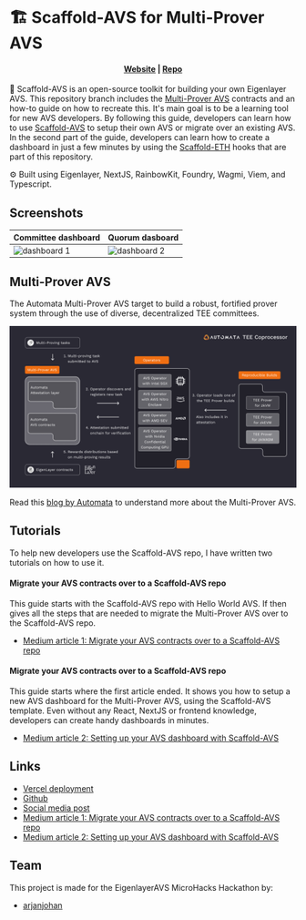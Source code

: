 # 🏗 Scaffold-AVS for Multi-Prover AVS

<h4 align="center">
  <a href="https://scaffold-multi-prover-avs.vercel.app/">Website</a> |
  <a href="https://github.com/arjanjohan/scaffold-avs/tree/multi-prover-avs">Repo</a>
</h4>

🔧 Scaffold-AVS is an open-source toolkit for building your own Eigenlayer AVS. This repository branch includes the [Multi-Prover AVS](https://github.com/automata-network/multi-prover-avs/) contracts and an how-to guide on how to recreate this. It's main goal is to be a learning tool for new AVS developers. By following this guide, developers can learn how to use [Scaffold-AVS](https://github.com/automata-network/multi-prover-avs) to setup their own AVS or migrate over an existing AVS. In the second part of the guide, developers can learn how to create a dashboard in just a few minutes by using the [Scaffold-ETH](https://scaffoldeth.io/) hooks that are part of this repository. 

⚙️ Built using Eigenlayer, NextJS, RainbowKit, Foundry, Wagmi, Viem, and Typescript.

## Screenshots

| Committee dashboard                   | Quorum dasboard                     |
| --------------------------------- | --------------------------------- |
| ![dashboard 1](screenshots/1.png) | ![dashboard 2](screenshots/2.png) |

## Multi-Prover AVS
The Automata Multi-Prover AVS target to build a robust, fortified prover system through the use of diverse, decentralized TEE committees.

![Automata Multi-Prover AVS Design](/multiprover-design.png)

Read this [blog by Automata](https://atanetwork.notion.site/Multi-Prover-AVS-with-TEE-545319c42885489196142d966f0ede86) to understand more about the Multi-Prover AVS.

## Tutorials

To help new developers use the Scaffold-AVS repo, I have written two tutorials on how to use it.

#### Migrate your AVS contracts over to a Scaffold-AVS repo
This guide starts with the Scaffold-AVS repo with Hello World AVS. If then gives all the steps that are needed to migrate the Multi-Prover AVS over to the Scaffold-AVS repo.
- [Medium article 1: Migrate your AVS contracts over to a Scaffold-AVS repo](https://medium.com/@arjanjohan/migrate-your-avs-contracts-over-to-a-scaffold-avs-repo-3c3f8cbf9488)

#### Migrate your AVS contracts over to a Scaffold-AVS repo
This guide starts where the first article ended. It shows you how to setup a new AVS dashboard for the Multi-Prover AVS, using the Scaffold-AVS template. Even without any React, NextJS or frontend knowledge, developers can create handy dashboards in minutes.
- [Medium article 2: Setting up your AVS dashboard with Scaffold-AVS](https://medium.com/@arjanjohan/setting-up-your-avs-frontend-dashboard-with-scaffold-avs-733893366697)


## Links

- [Vercel deployment](https://scaffold-multi-prover-avs.vercel.app/)
- [Github](https://github.com/arjanjohan/scaffold-avs/tree/multi-prover-avs)
- [Social media post](https://x.com/arjanjohan/status/1800138721041535120)
- [Medium article 1: Migrate your AVS contracts over to a Scaffold-AVS repo](https://medium.com/@arjanjohan/migrate-your-avs-contracts-over-to-a-scaffold-avs-repo-3c3f8cbf9488)
- [Medium article 2: Setting up your AVS dashboard with Scaffold-AVS](https://medium.com/@arjanjohan/setting-up-your-avs-frontend-dashboard-with-scaffold-avs-733893366697)

## Team

This project is made for the EigenlayerAVS MicroHacks Hackathon by:

- [arjanjohan](https://x.com/arjanjohan/)

